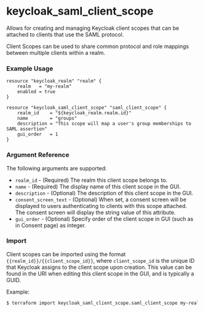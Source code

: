 # keycloak_saml_client_scope

Allows for creating and managing Keycloak client scopes that can be attached to
clients that use the SAML protocol.

Client Scopes can be used to share common protocol and role mappings between multiple
clients within a realm.

### Example Usage

```hcl
resource "keycloak_realm" "realm" {
    realm   = "my-realm"
    enabled = true
}

resource "keycloak_saml_client_scope" "saml_client_scope" {
    realm_id    = "${keycloak_realm.realm.id}"
    name        = "groups"
    description = "This scope will map a user's group memberships to SAML assertion"
    gui_order   = 1
}
```

### Argument Reference

The following arguments are supported:

- `realm_id` - (Required) The realm this client scope belongs to.
- `name` - (Required) The display name of this client scope in the GUI.
- `description` - (Optional) The description of this client scope in the GUI.
- `consent_screen_text` - (Optional) When set, a consent screen will be displayed to users
authenticating to clients with this scope attached. The consent screen will display the string
value of this attribute.
- `gui_order` - (Optional) Specify order of the client scope in GUI (such as in Consent page) as integer.

### Import

Client scopes can be imported using the format `{{realm_id}}/{{client_scope_id}}`, where `client_scope_id` is the unique ID that Keycloak
assigns to the client scope upon creation. This value can be found in the URI when editing this client scope in the GUI, and is typically a GUID.

Example:

```bash
$ terraform import keycloak_saml_client_scope.saml_client_scope my-realm/e8a5d115-6985-4de3-a0f5-732e1be4525e
```
